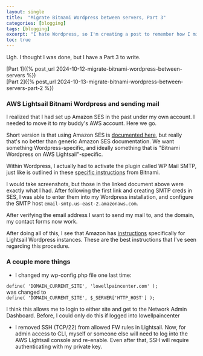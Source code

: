 ```yaml
---
layout: single
title:  "Migrate Bitnami Wordpress between servers, Part 3"
categories: [blogging]
tags: [blogging]
excerpt: "I hate Wordpress, so I'm creating a post to remember how I migrated this site." #this is a custom variable meant for a short description to be displayed on home page
toc: true
---
```

Ugh. I thought I was done, but I have a Part 3 to write.

[Part 1]({% post_url 2024-10-12-migrate-bitnami-wordpress-between-servers %})<br>
[Part 2]({% post_url 2024-10-13-migrate-bitnami-wordpress-between-servers-part-2 %})

### AWS Lightsail Bitnami Wordpress and sending mail
I realized that I had set up Amazon SES in the past under my own account. I needed to move it to my buddy's AWS account. Here we go.

Short version is that using Amazon SES is [documented here](https://docs.bitnami.com/aws/how-to/use-ses/), but really that's no better than generic Amazon SES documentation. We want something Wordpress-specific, and ideally something that is "Bitnami Wordpress on AWS Lightsail"-specific.

Within Wordpress, I actually had to activate the plugin called WP Mail SMTP, just like is outlined in these [specific instructions](https://docs.bitnami.com/aws/apps/wordpress/configuration/configure-smtp/) from Bitnami. 

I would take screenshots, but those in the linked document above were exactly what I had. After following the first link and creating SMTP creds in SES, I was able to enter them into my Wordpress installation, and configure the SMTP host `email-smtp.us-east-2.amazonaws.com`.

After verifying the email address I want to send my mail to, and the domain, my contact forms now work.

After doing all of this, I see that Amazon has [instructions](https://docs.aws.amazon.com/lightsail/latest/userguide/amazon-lightsail-enabling-email-on-wordpress.html) specifically for Lightsail Wordpress instances. These are the best instructions that I've seen regarding this procedure.

### A couple more things

- I changed my wp-config.php file one last time:

`define( 'DOMAIN_CURRENT_SITE', 'lowellpaincenter.com' );`<br>
was changed to<br>
`define( 'DOMAIN_CURRENT_SITE', $_SERVER['HTTP_HOST'] );`

I think this allows me to login to either site and get to the Network Admin Dashboard. Before, I could only do this if logged into lowellpaincenter

- I removed SSH (TCP/22) from allowed FW rules in Lightsail. Now, for admin access to CLI, myself or someone else will need to log into the AWS Lightsail console and re-enable. Even after that, SSH will require authenticating with my private key.



